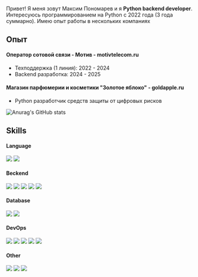 Привет! Я меня зовут Максим Пономарев и я <b>Python backend developer</b>. Интересуюсь программированием на Python с 2022 года (3 года суммарно). Имею опыт работы в нескольких компаниях

## Опыт

#### Оператор сотовой связи - Мотив - motivtelecom.ru

- Техподдержка (1 линия): 2022 - 2024
- Backend разработка: 2024 - 2025

#### Магазин парфюмерии и косметики "Золотое яблоко" - goldapple.ru

- Python разработчик средств защиты от цифровых рисков

![Anurag's GitHub stats](https://github-readme-stats.vercel.app/api?username=maksik2003&show_icons=true&theme=transparent)


## Skills
#### Language
<div align=left>
  <img src="https://img.shields.io/badge/Python-3776AB?style=for-the-badge&logo=Python&logoColor=white">
  <img src="https://img.shields.io/badge/JavaScript-F7DF1E?style=for-the-badge&logo=JavaScript&logoColor=white">
</div>

#### Beckend
<div align=left>
  <img src="https://img.shields.io/badge/Django-092E20?style=for-the-badge&logo=Django&logoColor=white">
  <img src="https://img.shields.io/badge/FastAPI-005571?style=for-the-badge&logo=fastapi">
  <img src="https://img.shields.io/badge/Gunicorn-499848?style=for-the-badge&logo=Gunicorn&logoColor=white">
  <img src="https://img.shields.io/badge/Celery-37814A?style=for-the-badge&logo=Celery&logoColor=white">
  <img src="https://img.shields.io/badge/-selenium-CB02A?style=for-the-badge&logo=selenium&logoColor=white">
</div>

#### Database
<div align=left> 
  <img src="https://img.shields.io/badge/postgresql-4169e1?style=for-the-badge&logo=postgresql&logoColor=white">
  <img src="https://img.shields.io/badge/Redis-DC382D?style=for-the-badge&logo=Redis&logoColor=white">
</div>

#### DevOps
<div align=left> 
  <img src="https://img.shields.io/badge/Docker-2496ED?style=for-the-badge&logo=Docker&logoColor=white">
  <img src="https://img.shields.io/badge/Kubernetes-326CE5?style=for-the-badge&logo=Kubernetes&logoColor=white">
  <img src="https://img.shields.io/badge/Helm-0F1689?style=for-the-badge&logo=Helm&logoColor=white">
  <img src="https://img.shields.io/badge/Amazon%20S3-569A31?style=for-the-badge&logo=Amazon%20S3&logoColor=white">
  <img src="https://img.shields.io/badge/NGINX-009639?style=for-the-badge&logo=NGINX&logoColor=white">
</div>

#### Other
<div align=left>
    <img src="https://img.shields.io/badge/Jira-0052CC?style=for-the-badge&logo=Jira&logoColor=white">
    <img src="https://img.shields.io/badge/Figma-F24E1E?style=for-the-badge&logo=figma&logoColor=white">
    <img src="https://img.shields.io/badge/Ubuntu-E95420?style=for-the-badge&logo=Ubuntu&logoColor=white">
</div>